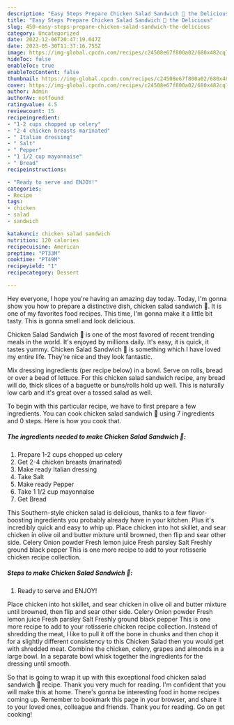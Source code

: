 ```yaml
---
description: "Easy Steps Prepare Chicken Salad Sandwich 🥪 the Delicious"
title: "Easy Steps Prepare Chicken Salad Sandwich 🥪 the Delicious"
slug: 450-easy-steps-prepare-chicken-salad-sandwich-the-delicious
category: Uncategorized
date: 2022-12-06T20:47:19.047Z
date: 2023-05-30T11:37:16.755Z
image: https://img-global.cpcdn.com/recipes/c24508e67f800a02/680x482cq70/chicken-salad-sandwich-recipe-main-photo.jpg
hideToc: false
enableToc: true
enableTocContent: false
thumbnail: https://img-global.cpcdn.com/recipes/c24508e67f800a02/680x482cq70/chicken-salad-sandwich-recipe-main-photo.jpg
cover: https://img-global.cpcdn.com/recipes/c24508e67f800a02/680x482cq70/chicken-salad-sandwich-recipe-main-photo.jpg
author: Admin
authorAv: notfound
ratingvalue: 4.5
reviewcount: 15
recipeingredient:
- "1-2 cups chopped up celery"
- "2-4 chicken breasts marinated"
- " Italian dressing"
- " Salt"
- " Pepper"
- "1 1/2 cup mayonnaise"
- " Bread"
recipeinstructions:

- "Ready to serve and ENJOY!"
categories:
- Recipe
tags:
- chicken
- salad
- sandwich

katakunci: chicken salad sandwich 
nutrition: 120 calories
recipecuisine: American
preptime: "PT33M"
cooktime: "PT49M"
recipeyield: "1"
recipecategory: Dessert

---
```



Hey everyone, I hope you're having an amazing day today. Today, I'm gonna show you how to prepare a distinctive dish, chicken salad sandwich 🥪. It is one of my favorites food recipes. This time, I'm gonna make it a little bit tasty. This is gonna smell and look delicious.

Chicken Salad Sandwich 🥪 is one of the most favored of recent trending meals in the world. It's enjoyed by millions daily. It's easy, it is quick, it tastes yummy. Chicken Salad Sandwich 🥪 is something which I have loved my entire life. They're nice and they look fantastic.

Mix dressing ingredients (per recipe below) in a bowl. Serve on rolls, bread or over a bead of lettuce. For this chicken salad sandwich recipe, any bread will do, thick slices of a baguette or buns/rolls hold up well. This is naturally low carb and it&#39;s great over a tossed salad as well.


To begin with this particular recipe, we have to first prepare a few ingredients. You can cook chicken salad sandwich 🥪 using 7 ingredients and 0 steps. Here is how you cook that.

<!--inarticleads1-->

##### The ingredients needed to make Chicken Salad Sandwich 🥪:

1. Prepare 1-2 cups chopped up celery
1. Get 2-4 chicken breasts (marinated)
1. Make ready  Italian dressing
1. Take  Salt
1. Make ready  Pepper
1. Take 1 1/2 cup mayonnaise
1. Get  Bread


This Southern-style chicken salad is delicious, thanks to a few flavor-boosting ingredients you probably already have in your kitchen. Plus it&#39;s incredibly quick and easy to whip up. Place chicken into hot skillet, and sear chicken in olive oil and butter mixture until browned, then flip and sear other side. Celery Onion powder Fresh lemon juice Fresh parsley Salt Freshly ground black pepper This is one more recipe to add to your rotisserie chicken recipe collection. 

<!--inarticleads2-->

##### Steps to make Chicken Salad Sandwich 🥪:


1. Ready to serve and ENJOY!

Place chicken into hot skillet, and sear chicken in olive oil and butter mixture until browned, then flip and sear other side. Celery Onion powder Fresh lemon juice Fresh parsley Salt Freshly ground black pepper This is one more recipe to add to your rotisserie chicken recipe collection. Instead of shredding the meat, I like to pull it off the bone in chunks and then chop it for a slightly different consistency to this Chicken Salad then you would get with shredded meat. Combine the chicken, celery, grapes and almonds in a large bowl. In a separate bowl whisk together the ingredients for the dressing until smooth. 

So that is going to wrap it up with this exceptional food chicken salad sandwich 🥪 recipe. Thank you very much for reading. I'm confident that you will make this at home. There's gonna be interesting food in home recipes coming up. Remember to bookmark this page in your browser, and share it to your loved ones, colleague and friends. Thank you for reading. Go on get cooking!
